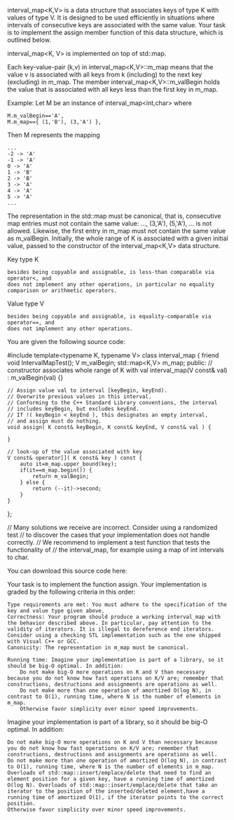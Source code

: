  interval_map<K,V> is a data structure that associates keys of type K with values of type V. It is designed to be used efficiently in situations where intervals of consecutive keys are associated with the same value. Your task is to implement the assign member function of this data structure, which is outlined below.

interval_map<K, V> is implemented on top of std::map. 

Each key-value-pair (k,v) in interval_map<K,V>::m_map means that the value v is associated with all keys from k (including) to the next key (excluding) in m_map. The member interval_map<K,V>::m_valBegin holds the value that is associated with all keys less than the first key in m_map.

Example: Let M be an instance of interval_map<int,char> where

    M.m_valBegin=='A',
    M.m_map=={ (1,'B'), (3,'A') },

Then M represents the mapping

    ...
    -2 -> 'A'
    -1 -> 'A'
    0 -> 'A'
    1 -> 'B'
    2 -> 'B'
    3 -> 'A'
    4 -> 'A'
    5 -> 'A'
    ...

The representation in the std::map must be canonical, that is, consecutive map entries must not contain the same value: ..., (3,'A'), (5,'A'), ... is not allowed. Likewise, the first entry in m_map must not contain the same value as m_valBegin. Initially, the whole range of K is associated with a given initial value, passed to the constructor of the interval_map<K,V> data structure.

Key type K

    besides being copyable and assignable, is less-than comparable via operator<, and
    does not implement any other operations, in particular no equality comparison or arithmetic operators.

Value type V

    besides being copyable and assignable, is equality-comparable via operator==, and
    does not implement any other operations.

You are given the following source code:

#include <map>
template<typename K, typename V>
class interval_map {
    friend void IntervalMapTest();
    V m_valBegin;
    std::map<K,V> m_map;
public:
    // constructor associates whole range of K with val
    interval_map(V const& val)
    : m_valBegin(val)
    {}

    // Assign value val to interval [keyBegin, keyEnd).
    // Overwrite previous values in this interval.
    // Conforming to the C++ Standard Library conventions, the interval
    // includes keyBegin, but excludes keyEnd.
    // If !( keyBegin < keyEnd ), this designates an empty interval,
    // and assign must do nothing.
    void assign( K const& keyBegin, K const& keyEnd, V const& val ) {

    }

    // look-up of the value associated with key
    V const& operator[]( K const& key ) const {
        auto it=m_map.upper_bound(key);
        if(it==m_map.begin()) {
            return m_valBegin;
        } else {
            return (--it)->second;
        }
    }
};

// Many solutions we receive are incorrect. Consider using a randomized test
// to discover the cases that your implementation does not handle correctly.
// We recommend to implement a test function that tests the functionality of
// the interval_map, for example using a map of int intervals to char.

You can download this source code here:

Your task is to implement the function assign. Your implementation is graded by the following criteria in this order:

    Type requirements are met: You must adhere to the specification of the key and value type given above.
    Correctness: Your program should produce a working interval_map with the behavior described above. In particular, pay attention to the validity of iterators. It is illegal to dereference end iterators. Consider using a checking STL implementation such as the one shipped with Visual C++ or GCC.
    Canonicity: The representation in m_map must be canonical.

    Running time: Imagine your implementation is part of a library, so it should be big-O optimal. In addition:
        Do not make big-O more operations on K and V than necessary because you do not know how fast operations on K/V are; remember that constructions, destructions and assignments are operations as well.
        Do not make more than one operation of amortized O(log N), in contrast to O(1), running time, where N is the number of elements in m_map.
        Otherwise favor simplicity over minor speed improvements.
Imagine your implementation is part of a library, so it should be big-O optimal. In addition:

    Do not make big-O more operations on K and V than necessary because you do not know how fast operations on K/V are; remember that constructions, destructions and assignments are operations as well.
    Do not make more than one operation of amortized O(log N), in contrast to O(1), running time, where N is the number of elements in m_map. Overloads of std::map::insert/emplace/delete that need to find an element position for a given key, have a running time of amortized O(log N). Overloads of std::map::insert/emplace/delete that take an iterator to the position of the inserted/deleted element,have a running time of amortized O(1), if the iterator points to the correct position.
    Otherwise favor simplicity over minor speed improvements.